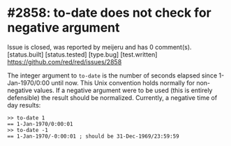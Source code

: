
#2858: to-date does not check for negative argument
================================================================================
Issue is closed, was reported by meijeru and has 0 comment(s).
[status.built] [status.tested] [type.bug] [test.written]
<https://github.com/red/red/issues/2858>

The integer argument to `to-date` is the number of seconds elapsed since 1-Jan-1970/0:00 until now. This Unix convention holds normally for non-negative values. If a negative argument were to be used (this is entirely defensible) the result should be normalized. Currently, a negative time of day results:
```
>> to-date 1
== 1-Jan-1970/0:00:01
>> to-date -1
== 1-Jan-1970/-0:00:01 ; should be 31-Dec-1969/23:59:59
```



